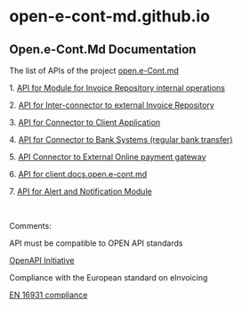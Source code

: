 # open-e-cont-md.github.io
<h2>Open.e-Cont.Md Documentation</h2>

<p>The list of APIs of the project <a href="https://open.e-cont.md" target="_blank">open.e-Cont.md</a></p>

<p></p>
<p>1. <a href="https://api.open.e-cont.md/internal/v1/sys/info" target="_blank">API for Module for Invoice Repository internal operations</a></p>
<p>2. <a href="https://api.open.e-cont.md/external/v1/sys/info" target="_blank">API for Inter-connector to external Invoice Repository</a></p>
<p>3. <a href="https://api.open.e-cont.md/client/v1/sys/info" target="_blank">API for Connector to Client Application</a></p>
<p>4. <a href="https://api.open.e-cont.md/bank/v1/sys/info" target="_blank">API for Connector to Bank Systems (regular bank transfer)</a></p>
<p>5. <a href="https://api.open.e-cont.md/payment/v1/sys/info" target="_blank"> API Connector to External Online payment gateway</a></p>
<p>6. <a href="https://api.open.e-cont.md/docs/v1/sys/info" target="_blank"> API for client.docs.open.e-cont.md</a></p>
<p>7. <a href="https://api.open.e-cont.md/alert/v1/sys/info" target="_blank"> API for Alert and Notification Module</a></p>

<p>&nbsp;</p>
<p>Comments:</p>
<p>API must be compatible to OPEN API standards</p>
<p><a href="https://www.openapis.org/" target="_blank">OpenAPI Initiative</a></p>
<p>Compliance with the European standard on eInvoicing</p>
<p><a href="https://ec.europa.eu/digital-building-blocks/wikis/display/DIGITAL/EN+16931+compliance" target="_blank">EN 16931 compliance</a></p>
